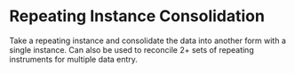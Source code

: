 # Repeating Instance Consolidation
Take a repeating instance and consolidate the data into another form with a single instance. Can also be used to reconcile 2+ sets of repeating instruments for multiple data entry.